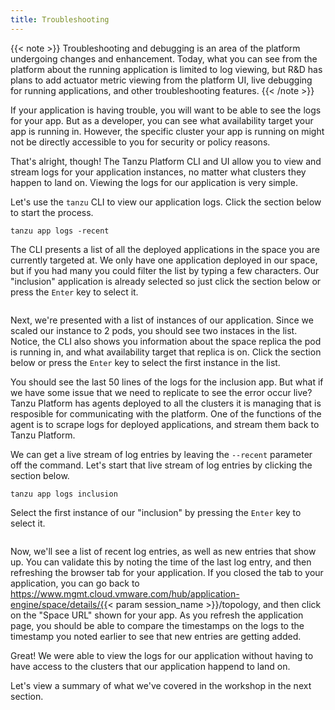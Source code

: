 ```yaml
---
title: Troubleshooting
---
```

{{< note >}}
Troubleshooting and debugging is an area of the platform undergoing changes and enhancement.  Today, what you can see from the platform about the running application is limited to log viewing, but R&D has plans to add actuator metric viewing from the platform UI, live debugging for running applications, and other troubleshooting features.
{{< /note >}}

If your application is having trouble, you will want to be able to see the logs for your app.  But as a developer, you can see what availability target your app is running in.  However, the specific cluster your app is running on might not be directly accessible to you for security or policy reasons.

That's alright, though!  The Tanzu Platform CLI and UI allow you to view and stream logs for your application instances, no matter what clusters they happen to land on.  Viewing the logs for our application is very simple.

Let's use the `tanzu` CLI to view our application logs.  Click the section below to start the process.
```execute
tanzu app logs -recent
```

The CLI presents a list of all the deployed applications in the space you are currently targeted at.  We only have one application deployed in our space, but if you had many you could filter the list by typing a few characters.  Our "inclusion" application is already selected so just click the section below or press the `Enter` key to select it.
```execute
```

Next, we're presented with a list of instances of our application.  Since we scaled our instance to 2 pods, you should see two instaces in the list.  Notice, the CLI also shows you information about the space replica the pod is running in, and what availability target that replica is on.  Click the section below or press the `Enter` key to select the first instance in the list.

You should see the last 50 lines of the logs for the inclusion app.  But what if we have some issue that we need to replicate to see the error occur live?  Tanzu Platform has agents deployed to all the clusters it is managing that is resposible for communicating with the platform.  One of the functions of the agent is to scrape logs for deployed applications, and stream them back to Tanzu Platform.

We can get a live stream of log entries by leaving the `--recent` parameter off the command.  Let's start that live stream of log entries by clicking the section below.
```execute
tanzu app logs inclusion
```

Select the first instance of our "inclusion" by pressing the `Enter` key to select it.
```execute
```

Now, we'll see a list of recent log entries, as well as new entries that show up.  You can validate this by noting the time of the last log entry, and then refreshing the browser tab for your application.  If you closed the tab to your application, you can go back to https://www.mgmt.cloud.vmware.com/hub/application-engine/space/details/{{< param  session_name >}}/topology, and then click on the "Space URL" shown for your app.  As you refresh the application page, you should be able to compare the timestamps on the logs to the timestamp you noted earlier to see that new entries are getting added.

Great!  We were able to view the logs for our application without having to have access to the clusters that our application happend to land on.

Let's view a summary of what we've covered in the workshop in the next section.